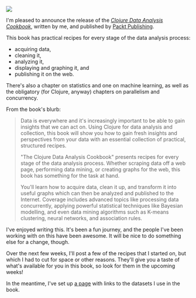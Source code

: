 <img class='bookframe' src='http://dgdsbygo8mp3h.cloudfront.net/sites/default/files/imagecache/productview_larger/2643OS_0.jpg'/>

I'm pleased to announce the release of the [*Clojure Data Analysis
Cookbook*][packtclj], written by me, and published by [Packt
Publishing][packt].

This book has practical recipes for every stage of the data analysis process:

* acquiring data,
* cleaning it,
* analyzing it,
* displaying and graphing it, and
* publishing it on the web.

There's also a chapter on statistics and one on machine learning, as well as
the obligatory (for Clojure, anyway) chapters on parallelism and concurrency.

From the book's blurb:

> Data is everywhere and it's increasingly important to be able to gain
> insights that we can act on. Using Clojure for data analysis and collection,
> this book will show you how to gain fresh insights and perspectives from your
> data with an essential collection of practical, structured recipes.
> 
> "The Clojure Data Analysis Cookbook" presents recipes for every stage of the
> data analysis process. Whether scraping data off a web page, performing data
> mining, or creating graphs for the web, this book has something for the task at
> hand.
> 
> You'll learn how to acquire data, clean it up, and transform it into useful
> graphs which can then be analyzed and published to the Internet. Coverage
> includes advanced topics like processing data concurrently, applying powerful
> statistical techniques like Bayesian modelling, and even data mining algorithms
> such as K-means clustering, neural networks, and association rules.

I've enjoyed writing this. It's been a fun journey, and the people I've been
working with on this have been awesome. It will be nice to do something else
for a change, though.

Over the next few weeks, I'll post a few of the recipes that I started on, but
which I had to cut for space or other reasons. They'll give you a taste of
what's available for you in this book, so look for them in the upcoming weeks!

In the meantime, I've set up [a page][data] with links to the datasets I use in
the book.

[packt]: http://www.packtpub.com/
[packtclj]: http://www.packtpub.com/clojure-data-analysis-cookbook/book
[data]: http://www.ericrochester.com/clj-data-analysis/


